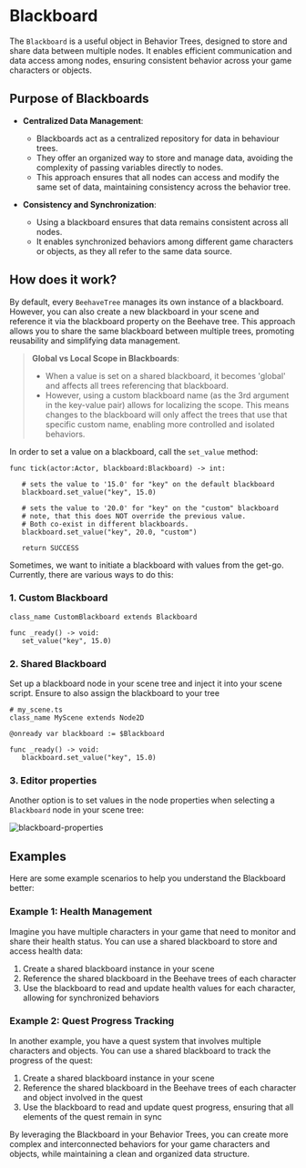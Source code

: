 # Blackboard

The `Blackboard` is a useful object in Behavior Trees, designed to store and share data between multiple nodes. It enables efficient communication and data access among nodes, ensuring consistent behavior across your game characters or objects.

## Purpose of Blackboards

- **Centralized Data Management**:
  - Blackboards act as a centralized repository for data in behaviour trees.
  - They offer an organized way to store and manage data, avoiding the complexity of passing variables directly to nodes.
  - This approach ensures that all nodes can access and modify the same set of data, maintaining consistency across the behavior tree.

- **Consistency and Synchronization**:
  - Using a blackboard ensures that data remains consistent across all nodes.
  - It enables synchronized behaviors among different game characters or objects, as they all refer to the same data source.


## How does it work?

By default, every `BeehaveTree` manages its own instance of a blackboard. However, you can also create a new blackboard in your scene and reference it via the blackboard property on the Beehave tree. This approach allows you to share the same blackboard between multiple trees, promoting reusability and simplifying data management.

> **Global vs Local Scope in Blackboards**:
>   - When a value is set on a shared blackboard, it becomes 'global' and affects all trees referencing that blackboard.
>  - However, using a custom blackboard name (as the 3rd argument in the key-value pair) allows for localizing the scope. This means changes to the blackboard will only affect the trees that use that specific custom name, enabling more controlled and isolated behaviors.

In order to set a value on a blackboard, call the `set_value` method:
```gdscript
func tick(actor:Actor, blackboard:Blackboard) -> int:

   # sets the value to '15.0' for "key" on the default blackboard
   blackboard.set_value("key", 15.0)

   # sets the value to '20.0' for "key" on the "custom" blackboard
   # note, that this does NOT override the previous value.
   # Both co-exist in different blackboards.
   blackboard.set_value("key", 20.0, "custom")

   return SUCCESS
```
Sometimes, we want to initiate a blackboard with values from the get-go. Currently, there are various ways to do this:

### 1. Custom Blackboard

```gdscript
class_name CustomBlackboard extends Blackboard

func _ready() -> void:
   set_value("key", 15.0)
```

### 2. Shared Blackboard

Set up a blackboard node in your scene tree and inject it into your scene script. Ensure to also assign the blackboard to your tree

```gdscript
# my_scene.ts
class_name MyScene extends Node2D

@onready var blackboard := $Blackboard

func _ready() -> void:
   blackboard.set_value("key", 15.0)
```

### 3. Editor properties

Another option is to set values in the node properties when selecting a `Blackboard` node in your scene tree:

![blackboard-properties](../assets/blackboard-properties.png)

## Examples
Here are some example scenarios to help you understand the Blackboard better:

### Example 1: Health Management
Imagine you have multiple characters in your game that need to monitor and share their health status. You can use a shared blackboard to store and access health data:

1. Create a shared blackboard instance in your scene
2. Reference the shared blackboard in the Beehave trees of each character
3. Use the blackboard to read and update health values for each character, allowing for synchronized behaviors

### Example 2: Quest Progress Tracking
In another example, you have a quest system that involves multiple characters and objects. You can use a shared blackboard to track the progress of the quest:

1. Create a shared blackboard instance in your scene
2. Reference the shared blackboard in the Beehave trees of each character and object involved in the quest
3. Use the blackboard to read and update quest progress, ensuring that all elements of the quest remain in sync

By leveraging the Blackboard in your Behavior Trees, you can create more complex and interconnected behaviors for your game characters and objects, while maintaining a clean and organized data structure.
